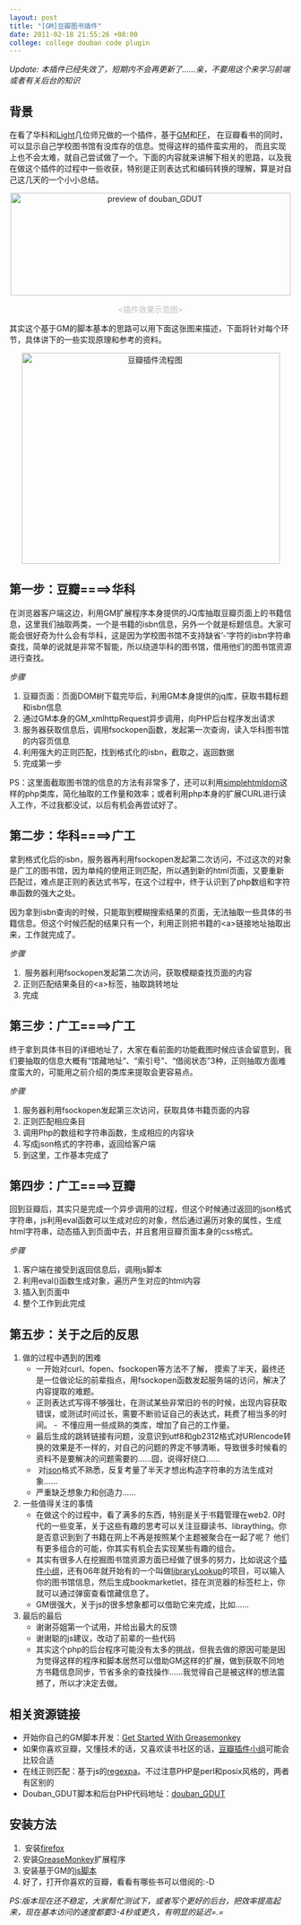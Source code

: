 ```yaml
---
layout: post
title: "[GM]豆瓣图书插件"
date: 2011-02-18 21:55:26 +08:00
college: college douban code plugin
---
```

*Update: 本插件已经失效了，短期内不会再更新了......亲，不要用这个来学习前端或者有关后台的知识*

背景
----
在看了华科和[Light][]几位师兄做的一个插件，基于[GM][]和[FF][]，
在豆瓣看书的同时，可以显示自己学校图书馆有没库存的信息。觉得这样的插件蛮实用的，
而且实现上也不会太难，就自己尝试做了一个。下面的内容就来讲解下相关的思路，以及我在做这个插件的过程中一些收获，特别是正则表达式和编码转换的理解，算是对自己这几天的一个小小总结。

<p style="text-align: center;"><img class="aligncenter" src="http://farm6.static.flickr.com/5052/5457095388_7203ea04e0.jpg" alt="preview of douban_GDUT" width="500" height="183" /></p>
<p style="text-align: center;"><span style="color: #c0c0c0;">&lt;插件效果示意图&gt;<!--more--></span></p>

其实这个基于GM的脚本基本的思路可以用下面这张图来描述，下面将针对每个环节，具体讲下的一些实现原理和参考的资料。

<p style="text-align: center;"><a title="豆瓣插件流程图 by zhkzythorz, on Flickr" href="http://www.flickr.com/photos/53523179@N06/5457095332/"><img class="aligncenter" src="http://farm6.static.flickr.com/5095/5457095332_34da3f152a.jpg" alt="豆瓣插件流程图" width="461" height="376" /></a></p>

第一步：豆瓣====>华科
---------------------
在浏览器客户端这边，利用GM扩展程序本身提供的JQ库抽取豆瓣页面上的书籍信息，这里我们抽取两类，一个是书籍的isbn信息，另外一个就是标题信息。大家可能会很好奇为什么会有华科，这是因为学校图书馆不支持缺省’-’字符的isbn字符串查找，简单的说就是非常不智能，所以绕道华科的图书馆，借用他们的图书馆资源进行查找。

*步骤*

1. 豆瓣页面：页面DOM树下载完毕后，利用GM本身提供的jq库，获取书籍标题和isbn信息
2. 通过GM本身的GM_xmlhttpRequest异步调用，向PHP后台程序发出请求
3. 服务器获取信息后，调用fsockopen函数，发起第一次查询，读入华科图书馆的内容页信息
4. 利用强大的正则匹配，找到格式化的isbn，截取之，返回数据
5. 完成第一步

PS：这里面截取图书馆的信息的方法有非常多了，还可以利用[simplehtmldom][]这样的php类库，简化抽取的工作量和效率；或者利用php本身的扩展CURL进行读入工作，不过我都没试，以后有机会再尝试好了。

第二步：华科====>广工
---------------------
拿到格式化后的isbn，服务器再利用fsockopen发起第二次访问，不过这次的对象是广工的图书馆，因为单纯的使用正则匹配，所以遇到新的html页面，又要重新匹配过，难点是正则的表达式书写，在这个过程中，终于认识到了php数组和字符串函数的强大之处。

因为拿到isbn查询的时候，只能取到模糊搜索结果的页面，无法抽取一些具体的书籍信息。但这个时候匹配的结果只有一个，利用正则把书籍的&lt;a&gt;链接地址抽取出来，工作就完成了。

*步骤*

1.  服务器利用fsockopen发起第二次访问，获取模糊查找页面的内容
2.  正则匹配结果条目的&lt;a&gt;标签，抽取跳转地址
3.  完成


第三步：广工====>广工
----------------------
终于拿到具体书目的详细地址了，大家在看前面的功能截图时候应该会留意到，我们要抽取的信息大概有“馆藏地址”、“索引号”、“借阅状态”3种，正则抽取方面难度蛮大的，可能用之前介绍的类库来提取会更容易点。

*步骤*

1. 服务器利用fsockopen发起第三次访问，获取具体书籍页面的内容
2. 正则匹配相应条目
3. 调用Php的数组和字符串函数，生成相应的内容块
4. 写成json格式的字符串，返回给客户端
5. 到这里，工作基本完成了

第四步：广工====>豆瓣
------------------------
回到豆瓣后，其实只是完成一个异步调用的过程，但这个时候通过返回的json格式字符串，js利用eval函数可以生成对应的对象，然后通过遍历对象的属性，生成html字符串，动态插入到页面中去，并且套用豆瓣页面本身的css格式。

*步骤*

1. 客户端在接受到返回信息后，调用js脚本
2. 利用eval()函数生成对象，遍历产生对应的html内容
3. 插入到页面中
4. 整个工作到此完成

第五步：关于之后的反思
-----------------------
1.  做的过程中遇到的困难
    -  一开始对curl、fopen、fsockopen等方法不了解，
        摸索了半天，最终还是一位做论坛的前辈指点，用fsockopen函数发起服务端的访问，解决了内容提取的难题。
    -  正则表达式写得不够强壮，在测试某些非常旧的书的时候，出现内容获取错误，或测试时间过长，需要不断验证自己的表达式，耗费了相当多的时间。
    -  不懂应用一些成熟的类库，增加了自己的工作量。
    -  最后生成的跳转链接有问题，没意识到utf8和gb2312格式对URIencode转换的效果是不一样的，对自己的问题的界定不够清晰，导致很多时候看的资料不是要解决的问题需要的……囧，说得好绕口……
    -  对[json][]格式不熟悉，反复考量了半天才想出构造字符串的方法生成对象……
    -  严重缺乏想象力和创造力……
2.  一些值得关注的事情
    -  在做这个的过程中，看了满多的东西，特别是关于书籍管理在web2.
       0时代的一些变革，关于这些有趣的思考可以关注豆瓣读书、libraything。你是否意识到到了书籍在网上不再是按照某个主题被聚合在一起了呢？
       他们有更多组合的可能，你其实有机会去实现某些有趣的组合。
    -  其实有很多人在挖掘图书馆资源方面已经做了很多的努力，比如说这个[插件小组][plugin_group]，还有06年就开始有的一个叫做[libraryLookup][]的项目，可以输入你的图书馆信息，然后生成bookmarketlet，挂在浏览器的标签栏上，你就可以通过弹窗查看馆藏信息了。
    -  GM很强大，关于js的很多想象都可以借助它来完成，比如……
3.  最后的最后
    -  谢谢芬姐第一个试用，并给出最大的反馈
    -  谢谢聪的js建议，改动了前辈的一些代码
    -  其实这个php的后台程序可能没有太多的挑战，但我去做的原因可能是因为觉得这样的程序和脚本居然可以借助GM这样的扩展，做到获取不同地方书籍信息同步，节省多余的查找操作......我觉得自己是被这样的想法震撼了，所以才决定去做。

相关资源链接
-------------
- 开始你自己的GM脚本开发：[Get Started With Greasemonkey][get_started_with_greasemonkey]
- 如果你喜欢豆瓣，又懂技术的话，又喜欢读书社区的话，[豆瓣插件小组][plugin_group]可能会比较合适
- 在线正则匹配：基于js的[regexpa][]。不过注意PHP是perl和posix风格的，两者有区别的
- Douban_GDUT脚本和后台PHP代码地址：[douban_GDUT][]

安装方法
--------
1.  安装[firefox][]
2.  安装[GreaseMonkey][greasemonkey]扩展程序
3.  安装基于GM的[js脚本][gmscript]
4.  好了，打开你喜欢的豆瓣，看看有哪些书可以借阅的:-D

*PS:版本现在还不稳定，大家帮忙测试下，或者写个更好的后台，把效率提高起来，现在基本访问的速度都要3-4秒或更久，有明显的延迟=.=*

[Light]:http://lightory.net
[GM]:http://www.kenengba.com/post/754.html
[FF]:http://en.wikipedia.org/wiki/Mozilla_Firefox
[simplehtmldom]:http://simplehtmldom.sourceforge.net "simpleHtmlDom"
[json]:http://www.gosoa.com.cn/Json%E6%A0%BC%E5%BC%8F%E5%92%8C%E6%95%B0%E6%8D%AE%E7%B1%BB%E5%9E%8B+%E4%BB%8B%E7%BB%8D
[plugin_group]:http://www.douban.com/group/topic/7520655/
[douban_plugin_group]:http://www.douban.com/group/plugin
[libraryLookup]:http://www.douban.com/group/topic/7520655
[get_started_with_greasemonkey]:http://www.webmonkey.com/2010/02/get_started_with_greasemonkey/
[firefox]:http://firefox.com.cn
[greasemonkey]:https://addons.mozilla.org/zh-CN/firefox/addon/greasemonkey/?id=748
[gmscript]:http://userscripts.org/scripts/show/97212
[douban_GDUT]:https://github.com/zhkzyth/douban_GDUT
[regexpa]:http://regexpal.com/
